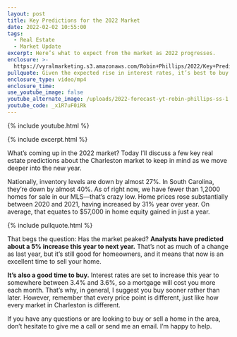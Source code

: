 ```yaml
---
layout: post
title: Key Predictions for the 2022 Market
date: 2022-02-02 10:55:00
tags:
  - Real Estate
  - Market Update
excerpt: Here’s what to expect from the market as 2022 progresses.
enclosure: >-
  https://vyralmarketing.s3.amazonaws.com/Robin+Phillips/2022/Key+Predictions+for+the+2022+Market.mp4
pullquote: Given the expected rise in interest rates, it’s best to buy sooner than later.
enclosure_type: video/mp4
enclosure_time:
use_youtube_image: false
youtube_alternate_image: /uploads/2022-forecast-yt-robin-phillips-ss-1.jpg
youtube_code: _x1R7uF0iRk
---
```

{% include youtube.html %}

{% include excerpt.html %}

What’s coming up in the 2022 market? Today I’ll discuss a few key real estate predictions about the Charleston market to keep in mind as we move deeper into the new year.

Nationally, inventory levels are down by almost 27%. In South Carolina, they’re down by almost 40%. As of right now, we have fewer than 1,2000 homes for sale in our MLS—that’s crazy low. Home prices rose substantially between 2020 and 2021, having increased by 31% year over year. On average, that equates to $57,000 in home equity gained in just a year.

{% include pullquote.html %}

That begs the question: Has the market peaked? **Analysts have predicted about a 5% increase this year to next year.** That’s not as much of a change as last year, but it’s still good for homeowners, and it means that now is an excellent time to sell your home.

**It’s also a good time to buy.** Interest rates are set to increase this year to somewhere between 3.4% and 3.6%, so a mortgage will cost you more each month. That’s why, in general, I suggest you buy sooner rather than later. However, remember that every price point is different, just like how every market in Charleston is different.

If you have any questions or are looking to buy or sell a home in the area, don’t hesitate to give me a call or send me an email. I’m happy to help.

